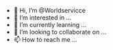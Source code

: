 - 👋 Hi, I’m @Worldservicce
- 👀 I’m interested in ...
- 🌱 I’m currently learning ...
- 💞️ I’m looking to collaborate on ...
- 📫 How to reach me ...

<!---
Worldservicce/Worldservicce is a ✨ special ✨ repository because its `README.md` (this file) appears on your GitHub profile.
You can click the Preview link to take a look at your changes.
--->
